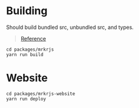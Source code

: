 # Building
Should build bundled src, unbundled src, and types.
> [Reference](https://dev.to/remshams/rolling-up-a-multi-module-system-esm-cjs-compatible-npm-library-with-typescript-and-babel-3gjg)
```
cd packages/mrkrjs
yarn run build
```

# Website
```
cd packages/mrkrjs-website
yarn run deploy
```